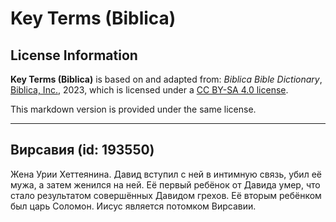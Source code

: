 # Key Terms (Biblica)

## License Information

**Key Terms (Biblica)** is based on and adapted from: _Biblica Bible Dictionary_, [Biblica, Inc.](https://www.biblica.com/), 2023, which is licensed under a [CC BY-SA 4.0 license](https://creativecommons.org/licenses/by-sa/4.0/legalcode.en).

This markdown version is provided under the same license.



--------------------------------

## Вирсавия (id: 193550)

Жена Урии Хеттеянина. Давид вступил с ней в интимную связь, убил её мужа, а затем женился на ней. Её первый ребёнок от Давида умер, что стало результатом совершённых Давидом грехов. Её вторым ребёнком был царь Соломон. Иисус является потомком Вирсавии.


